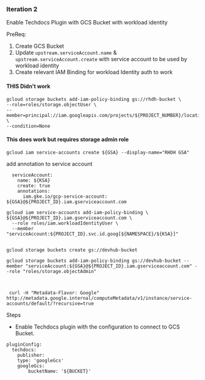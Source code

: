 ### Iteration 2 

Enable Techdocs Plugin with GCS Bucket with workload identity

PreReq:

1. Create GCS Bucket
2. Update `upstream.serviceAccount.name` & `upstream.serviceAccount.create` with service account to be used by workload identity
2. Create relevant IAM Binding for workload Identity auth to work

#### THIS Didn't work
```
gcloud storage buckets add-iam-policy-binding gs://rhdh-bucket \
--role=roles/storage.objectUser \
--member=principal://iam.googleapis.com/projects/${PROJECT_NUMBER}/locations/global/workloadIdentityPools/${PROJECT_ID}.svc.id.goog/subject/ns/${NAMESPACE}/sa/${KSA} \
--condition=None
```

#### This does work but requires storage admin role

```
gcloud iam service-accounts create ${GSA} --display-name="RHDH GSA"
```

add annotation to service account 

```
  serviceAccount: 
    name: ${KSA}
    create: true
    annotations:
      iam.gke.io/gcp-service-account: ${GSA}@${PROJECT_ID}.iam.gserviceaccount.com
```

```
gcloud iam service-accounts add-iam-policy-binding \
${GSA}@${PROJECT_ID}.iam.gserviceaccount.com \
  --role roles/iam.workloadIdentityUser \
  --member "serviceAccount:${PROJECT_ID}.svc.id.goog[${NAMESPACE}/${KSA}]"


gcloud storage buckets create gs://devhub-bucket  

gcloud storage buckets add-iam-policy-binding gs://devhub-bucket --member "serviceAccount:${GSA}@${PROJECT_ID}.iam.gserviceaccount.com" --role "roles/storage.objectAdmin"       
 


 curl -H "Metadata-Flavor: Google" http://metadata.google.internal/computeMetadata/v1/instance/service-accounts/default/?recursive=true
 ```

Steps
- Enable Techdocs plugin with the configuration to connect to GCS Bucket.

```
pluginConfig:
  techdocs:
    publisher:
    type: 'googleGcs'
    googleGcs:
        bucketName: '${BUCKET}'
```              